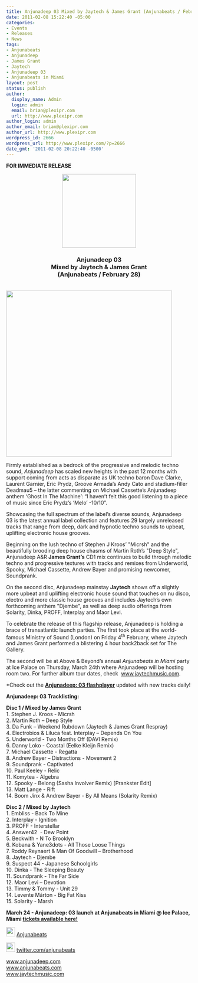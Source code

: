 ```yaml
---
title: Anjunadeep 03 Mixed by Jaytech & James Grant (Anjunabeats / February 28)
date: 2011-02-08 15:22:40 -05:00
categories:
- Events
- Releases
- News
tags:
- Anjunabeats
- Anjunadeep
- James Grant
- Jaytech
- Anjunadeep 03
- Anjunabeats in Miami
layout: post
status: publish
author:
  display_name: Admin
  login: admin
  email: brian@plexipr.com
  url: http://www.plexipr.com
author_login: admin
author_email: brian@plexipr.com
author_url: http://www.plexipr.com
wordpress_id: 2666
wordpress_url: http://www.plexipr.com/?p=2666
date_gmt: '2011-02-08 20:22:40 -0500'
---
```


<p><strong>FOR IMMEDIATE RELEASE</strong></p>
<div><a href="http://www.plexipr.com/wp-content/uploads/2011/02/plexipr_Anjunabeatslogo.gif"></a></div>
<p style="text-align: center;"><img class="aligncenter size-full wp-image-2675" title="plexipr_Anjunabeatslogo" src="http://www.plexipr.com/wp-content/uploads/2011/02/plexipr_Anjunabeatslogo.gif" alt="" width="200" height="200" /></p>
<h3 style="text-align: center;"><strong>Anjunadeep 03<br />
Mixed by Jaytech &amp; James Grant<br />
(Anjunabeats / February</strong> <strong>28)</strong></h3>
<div><strong><br />
</strong></div>
<div><strong><img class="aligncenter" src="http://img2.ymlp109.net/plexipr_Anjunadeep03Packshot_1.jpg" alt="" width="450" /><br />
</strong></div>
<div>
<p>Firmly established as a bedrock of the progressive and melodic techno sound, <em>Anjunadeep</em> has scaled new heights in the past 12 months with support coming from acts as disparate as UK techno baron Dave Clarke, Laurent Garnier, Eric Prydz, Groove Armada’s Andy Cato and stadium-filler Deadmau5 – the latter commenting on Michael Cassette’s Anjunadeep anthem ‘Ghost In The Machine’: “I haven’t felt this good listening to a piece of music since Eric Prydz’s ‘Melo’ -10/10”.</p>
<p>Showcasing the full spectrum of the label’s diverse sounds, Anjunadeep 03 is the latest annual label collection and features 29 largely unreleased tracks that range from deep, dark and hypnotic techno sounds to upbeat, uplifting electronic house grooves.</p>
</div>
<div>
<div>
<p>Beginning on the lush techno of Stephen J Kroos’ "Micrsh" and the beautifully brooding deep house chasms of Martin Roth’s "Deep Style", Anjunadeep A&amp;R <strong>James Grant’s</strong> CD1 mix continues to build through melodic techno and progressive textures with tracks and remixes from Underworld, Spooky, Michael Cassette, Andrew Bayer and promising newcomer, Soundprank.</p>
<p>On the second disc, Anjunadeep mainstay <strong>Jaytech</strong> shows off a slightly more upbeat and uplifting electronic house sound that touches on nu disco, electro and more classic house grooves and includes Jaytech’s own forthcoming anthem "Djembe", as well as deep audio offerings from Solarity, Dinka, PROFF, Interplay and Maor Levi.</p>
<p>To celebrate the release of this flagship release, Anjunadeep is holding a brace of transatlantic launch parties. The first took place at the world-famous Ministry of Sound (London) on Friday 4<sup>th</sup> February, where Jaytech and James Grant performed a blistering 4 hour back2back set for The Gallery.</p>
</div>
<div>
<p>The second will be at Above &amp; Beyond’s annual <em>Anjunabeats in Miami</em> party at Ice Palace on Thursday, March 24th where Anjunadeep will be hosting room two. For further album tour dates, check  <a href="http://t.ymlp109.net/yuyearamybapamumbaxaqmse/click.php" target="_blank">www.jaytechmusic.com</a>.</p>
</div>
<div>
<p>*Check out the <a href="http://t.ymlp109.net/yuymaramybaiamumbalaqmse/click.php" target="_blank"><strong>Anjunadeep: 03 flashplayer</strong></a> updated with new tracks daily!</p>
</div>
<div>
<p><strong>Anjunadeep: 03 Tracklisting:</strong></p>
</div>
<div>
<p><strong>Disc 1 / Mixed by James Grant</strong><br />
1. Stephen J. Kroos - Micrsh<br />
2. Martin Roth – Deep Style<br />
3. Da Funk – Weekend Rubdown (Jaytech &amp; James Grant Respray)<br />
4. Electrobios &amp; Liluca feat. Interplay – Depends On You<br />
5. Underworld - Two Months Off (DAVI Remix)<br />
6. Danny Loko - Coastal (Eelke Kleijn Remix)<br />
7. Michael Cassette - Regatta<br />
8. Andrew Bayer – Distractions - Movement 2<br />
9. Soundprank - Captivated<br />
10. Paul Keeley - Relic<br />
11. Komytea - Algebra<br />
12. Spooky - Belong (Sasha Involver Remix) [Prankster Edit]<br />
13. Matt Lange - Rift<br />
14. Boom Jinx &amp; Andrew Bayer - By All Means (Solarity Remix)</p>
</div>
<div>
<p><strong>Disc 2 / Mixed by Jaytech</strong><br />
1. Embliss - Back To Mine<br />
2. Interplay - Ignition<br />
3. PROFF - Interstellar<br />
4. Answer42  - Dew Point<br />
5. Beckwith - N To Brooklyn<br />
6. Kobana &amp; Yane3dots - All Those Loose Things<br />
7. Roddy Reynaert &amp; Man Of Goodwill – Brotherhood<br />
8. Jaytech - Djembe<br />
9. Suspect 44 - Japanese Schoolgirls<br />
10. Dinka - The Sleeping Beauty<br />
11. Soundprank - The Far Side<br />
12. Maor Levi – Devotion<br />
13. Timmy &amp; Tommy - Unit 29<br />
14. Levente Márton - Big Fat Kiss<br />
15. Solarity - Marsh</p>
</div>
<div>
<p><strong>March 24 - Anjunadeep: 03 launch at Anjunabeats in Miami @ Ice Palace, Miami </strong><strong><a href="http://t.ymlp109.net/yuyjaoamybapamumbaoaqmse/click.php" target="_blank">tickets available here!</a></strong></p>
</div>
<div>
<div>
<p><img src="http://img2.ymlp40.net/plexipr_facebook.gif" border="0" alt="" width="24" height="25" /> <a href="http://t.ymlp109.net/yuybaoamybaramumbazaqmse/click.php" target="_blank">Anjunabeats</a></p>
</div>
<div>
<p><img src="http://img2.ymlp40.net/plexipr_twitter.gif" border="0" alt="" width="24" height="25" /> <a href="http://t.ymlp109.net/yuyhaiamybazamumbalaqmse/click.php" target="_blank">twitter.com/anjunabeats</a></p>
</div>
</div>
<div>
<div>
<p><a href="http://t.ymlp109.net/yuyqagamybaxamumbagaqmse/click.php" target="_blank">www.anjunadeep.com</a><a href="http://t.ymlp109.net/yuyearamybapamumbaxaqmse/click.php" target="_blank"><br />
www.anjunabeats.com<br />
www.jaytechmusic.com</a></p>
</div>
</div>
</div>
